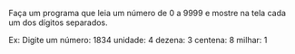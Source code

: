 Faça um programa que leia um número de 0 a 9999 e mostre na tela cada um dos dígitos separados.

Ex:
Digite um número: 1834
unidade: 4
dezena: 3
centena: 8
milhar: 1